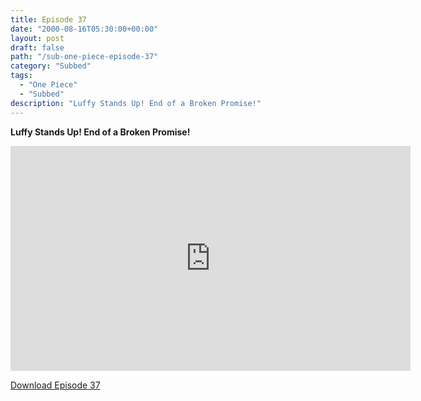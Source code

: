 ```yaml
---
title: Episode 37
date: "2000-08-16T05:30:00+00:00"
layout: post
draft: false
path: "/sub-one-piece-episode-37"
category: "Subbed"
tags:
  - "One Piece"
  - "Subbed"
description: "Luffy Stands Up! End of a Broken Promise!"
---
```


**Luffy Stands Up! End of a Broken Promise!**

<iframe width="640" height="360" src="https://www.fembed.com/v/4dvj06nmy91" frameborder="0" marginwidth=0 marginheight=0 scrolling=no allowfullscreen></iframe>

<a href="http://ouo.io/qs/eCodkFEQ?s=https://rapidvid.to/d/https://www.fembed.com/v/4dvj06nmy91">Download Episode 37</a>
